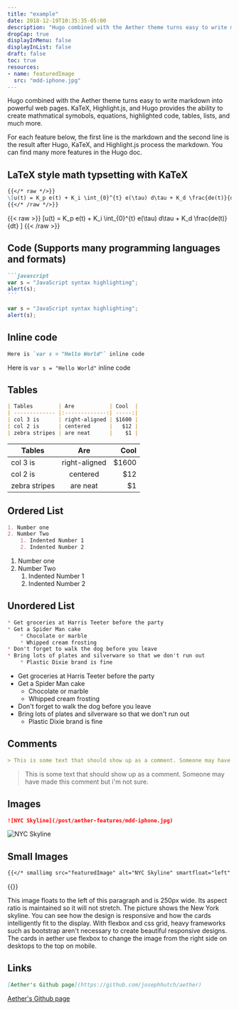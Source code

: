 ```yaml
---
title: "example"
date: 2018-12-19T10:35:35-05:00
description: "Hugo combined with the Aether theme turns easy to write markdown into powerful web pages.  KaTeX, Highlight.js, and Hugo provides the ability to create mathmatical symobols, equations, highlighted code, tables, lists, and much more."
dropCap: true
displayInMenu: false
displayInList: false
draft: false
toc: true
resources:
- name: featuredImage
  src: "mdd-iphone.jpg"
---
```


Hugo combined with the Aether theme turns easy to write markdown into powerful web pages.  KaTeX, Highlight.js, and Hugo provides the ability to create mathmatical symobols, equations, highlighted code, tables, lists, and much more.

For each feature below, the first line is the markdown and the second line is the result after Hugo, KaTeX, and Highlight.js process the markdown.  You can find many more features in the Hugo doc.

## LaTeX style math typsetting with KaTeX

```md
{{</* raw */>}}
\[u(t) = K_p e(t) + K_i \int_{0}^{t} e(\tau) d\tau + K_d \frac{de(t)}{dt} \]
{{</* /raw */>}}
```

{{< raw >}}
\[u(t) = K_p e(t) + K_i \int_{0}^{t} e(\tau) d\tau + K_d \frac{de(t)}{dt} \]
{{< /raw >}}

## Code (Supports many programming languages and formats)

````md
```javascript
var s = "JavaScript syntax highlighting";
alert(s);
```
````

```javascript
var s = "JavaScript syntax highlighting";
alert(s);
```

## Inline code

```md
Here is `var s = "Hello World"` inline code
```

Here is `var s = "Hello World"` inline code

## Tables 

```md
| Tables        | Are           | Cool  |
| ------------- |:-------------:| -----:|
| col 3 is      | right-aligned | $1600 |
| col 2 is      | centered      |   $12 |
| zebra stripes | are neat      |    $1 |
```

| Tables        | Are           | Cool  |
| ------------- |:-------------:| -----:|
| col 3 is      | right-aligned | $1600 |
| col 2 is      | centered      |   $12 |
| zebra stripes | are neat      |    $1 |

## Ordered List

```md
1. Number one
2. Number Two
    1. Indented Number 1
    2. Indented Number 2
```

1. Number one
2. Number Two
    1. Indented Number 1
    2. Indented Number 2

## Unordered List

```md
* Get groceries at Harris Teeter before the party
* Get a Spider Man cake
    * Chocolate or marble
    * Whipped cream frosting
* Don't forget to walk the dog before you leave
* Bring lots of plates and silverware so that we don't run out
    * Plastic Dixie brand is fine
```

* Get groceries at Harris Teeter before the party
* Get a Spider Man cake
    * Chocolate or marble
    * Whipped cream frosting
* Don't forget to walk the dog before you leave
* Bring lots of plates and silverware so that we don't run out
    * Plastic Dixie brand is fine

## Comments

```md
> This is some text that should show up as a comment. Someone may have made this comment but i'm not sure.
```

> This is some text that should show up as a comment. Someone may have made this comment but i'm not sure.

## Images

```md
![NYC Skyline](/post/aether-features/mdd-iphone.jpg)
```

![NYC Skyline](/post/aether-features/mdd-iphone.jpg)

## Small Images

```md
{{</* smallimg src="featuredImage" alt="NYC Skyline" smartfloat="left" width="250px" */>}}
```

{{<smallimg src="featuredImage" alt="aether theme displayed on an iPhone" smartfloat="left" width="250px">}}

This image floats to the left of this paragraph and is 250px wide. Its aspect ratio is maintained so it will not stretch. The picture shows the New York skyline. You can see how the design is responsive and how the cards intelligently fit to the display. With flexbox and css grid, heavy frameworks such as bootstrap aren't necessary to create beautiful responsive designs. The cards in aether use flexbox to change the image from the right side on desktops to the top on mobile.

## Links

```md
[Aether's Github page](https://github.com/josephhutch/aether)
```

[Aether's Github page](https://github.com/josephhutch/aether)